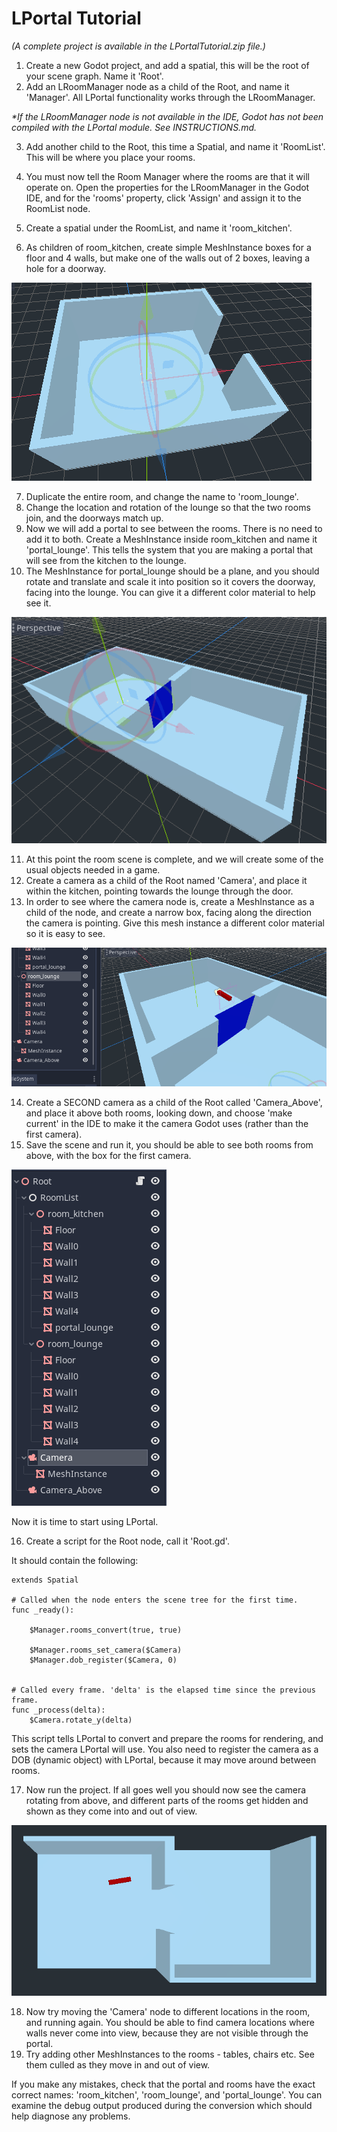 # LPortal Tutorial
_(A complete project is available in the LPortalTutorial.zip file.)_

1) Create a new Godot project, and add a spatial, this will be the root of your scene graph. Name it 'Root'.
2) Add an LRoomManager node as a child of the Root, and name it 'Manager'. All LPortal functionality works through the LRoomManager.

_*If the LRoomManager node is not available in the IDE, Godot has not been compiled with the LPortal module. See INSTRUCTIONS.md._

3) Add another child to the Root, this time a Spatial, and name it 'RoomList'. This will be where you place your rooms.

4) You must now tell the Room Manager where the rooms are that it will operate on. Open the properties for the LRoomManager in the Godot IDE, and for the 'rooms' property, click 'Assign' and assign it to the RoomList node.

5) Create a spatial under the RoomList, and name it 'room_kitchen'.
6) As children of room_kitchen, create simple MeshInstance boxes for a floor and 4 walls, but make one of the walls out of 2 boxes, leaving a hole for a doorway.

![kitchen](images/kitchen.png)

7) Duplicate the entire room, and change the name to 'room_lounge'.
8) Change the location and rotation of the lounge so that the two rooms join, and the doorways match up.
9) Now we will add a portal to see between the rooms. There is no need to add it to both. Create a MeshInstance inside room_kitchen and name it 'portal_lounge'. This tells the system that you are making a portal that will see from the kitchen to the lounge.
10) The MeshInstance for portal_lounge should be a plane, and you should rotate and translate and scale it into position so it covers the doorway, facing into the lounge. You can give it a different color material to help see it.

![both_rooms](images/both_rooms.png)

11) At this point the room scene is complete, and we will create some of the usual objects needed in a game.
12) Create a camera as a child of the Root named 'Camera', and place it within the kitchen, pointing towards the lounge through the door.
13) In order to see where the camera node is, create a MeshInstance as a child of the node, and create a narrow box, facing along the direction the camera is pointing. Give this mesh instance a different color material so it is easy to see.

![camera](images/camera.png)

14) Create a SECOND camera as a child of the Root called 'Camera_Above', and place it above both rooms, looking down, and choose 'make current' in the IDE to make it the camera Godot uses (rather than the first camera).
15) Save the scene and run it, you should be able to see both rooms from above, with the box for the first camera.

![nodes](images/nodes.png)

Now it is time to start using LPortal.

16) Create a script for the Root node, call it 'Root.gd'.

It should contain the following:
```
extends Spatial

# Called when the node enters the scene tree for the first time.
func _ready():
	
	$Manager.rooms_convert(true, true)
	
	$Manager.rooms_set_camera($Camera)
	$Manager.dob_register($Camera, 0)
	

# Called every frame. 'delta' is the elapsed time since the previous frame.
func _process(delta):
	$Camera.rotate_y(delta)
```
This script tells LPortal to convert and prepare the rooms for rendering, and sets the camera LPortal will use. You also need to register the camera as a DOB (dynamic object) with LPortal, because it may move around between rooms.

17) Now run the project. If all goes well you should now see the camera rotating from above, and different parts of the rooms get hidden and shown as they come into and out of view.

![culling](images/culling.png)

18) Now try moving the 'Camera' node to different locations in the room, and running again. You should be able to find camera locations where walls never come into view, because they are not visible through the portal.
19) Try adding other MeshInstances to the rooms - tables, chairs etc. See them culled as they move in and out of view.

If you make any mistakes, check that the portal and rooms have the exact correct names: 'room_kitchen', 'room_lounge', and 'portal_lounge'. You can examine the debug output produced during the conversion which should help diagnose any problems.
